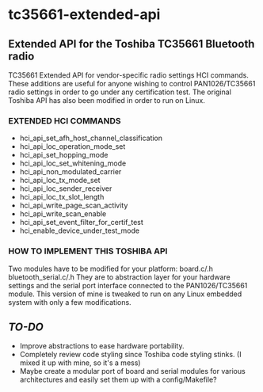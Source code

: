 # tc35661-extended-api
## Extended API for the Toshiba TC35661 Bluetooth radio

TC35661 Extended API for vendor-specific radio settings HCI commands.
These additions are useful for anyone wishing to control PAN1026/TC35661 radio settings in order to go under any certification test.
The original Toshiba API has also been modified in order to run on Linux.

### EXTENDED HCI COMMANDS
* hci_api_set_afh_host_channel_classification
* hci_api_loc_operation_mode_set
* hci_api_set_hopping_mode
* hci_api_loc_set_whitening_mode
* hci_api_non_modulated_carrier
* hci_api_loc_tx_mode_set
* hci_api_loc_sender_receiver
* hci_api_loc_tx_slot_length
* hci_api_write_page_scan_activity
* hci_api_write_scan_enable
* hci_api_set_event_filter_for_certif_test
* hci_enable_device_under_test_mode

### HOW TO IMPLEMENT THIS TOSHIBA API
Two modules have to be modified for your platform:
board.c/.h
bluetooth_serial.c/.h
They are to abstraction layer for your hardware settings and the serial port interface connected to the PAN1026/TC35661 module.
This version of mine is tweaked to run on any Linux embedded system with only a few modifications.

## _TO-DO_
* Improve abstractions to ease hardware portability.
* Completely review code styling since Toshiba code styling stinks. (I mixed it up with mine, so it's a mess)
* Maybe create a modular port of board and serial modules for various architectures and easily set them up with a config/Makefile?
